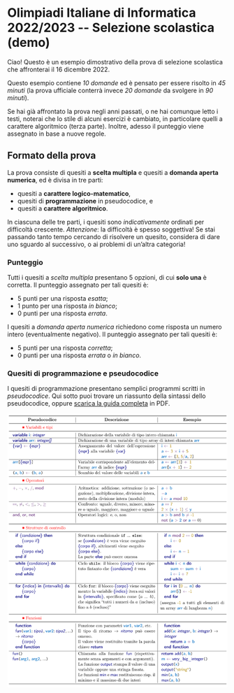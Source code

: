 # Olimpiadi Italiane di Informatica 2022/2023 -- Selezione scolastica (demo)

Ciao! Questo è un esempio dimostrativo della prova di selezione scolastica che affronterai il 16 dicembre 2022.

Questo esempio contiene _10 domande_ ed è pensato per essere risolto in _45 minuti_ (la prova ufficiale conterrà invece _20 domande_ da svolgere in _90 minuti_).

Se hai già affrontato la prova negli anni passati, o ne hai comunque letto i testi, noterai che lo stile di alcuni esercizi è cambiato, in particolare quelli a carattere algoritmico (terza parte). Inoltre, adesso il punteggio viene assegnato in base a nuove regole.

## Formato della prova

La prova consiste di quesiti a **scelta multipla** e quesiti a **domanda aperta numerica**, ed è divisa in tre parti:

- quesiti a **carattere logico-matematico**,
- quesiti di **programmazione** in pseudocodice, e
- quesiti a **carattere algoritmico**.

In ciascuna delle tre parti, i quesiti sono _indicativamente_ ordinati per difficoltà crescente. _Attenzione_: la difficoltà è spesso soggettiva! Se stai passando tanto tempo cercando di risolvere un quesito, considera di dare uno sguardo al successivo, o ai problemi di un’altra categoria!

### Punteggio

Tutti i quesiti a _scelta multipla_ presentano 5 opzioni, di cui **solo una** è corretta. Il punteggio assegnato per tali quesiti è:

- 5 punti per una risposta _esatta_;
- 1 punto per una risposta _in bianco_;
- 0 punti per una risposta _errata_.

I quesiti a _domanda aperta numerica_ richiedono come risposta un numero intero (eventualmente negativo). Il punteggio assegnato per tali quesiti è:

- 5 punti per una risposta _corretta_;
- 0 punti per una risposta _errata_ o _in bianco_.

### Quesiti di programmazione e pseudocodice

I quesiti di programmazione presentano semplici programmi scritti in _pseudocodice_. Qui sotto puoi trovare un riassunto della sintassi dello pseudocodice, oppure [scarica la guida completa](/Pseudocodice.pdf) in PDF.

![Riassunto guida pseudocodice](pseudocodice-cheatsheet.svg)
